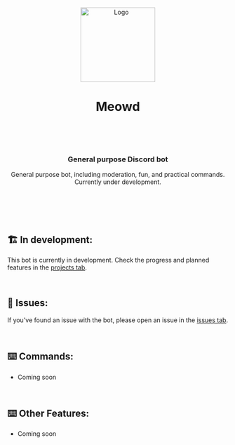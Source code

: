</br>
<p align="center"><a href="#" target="_blank" rel="noreferrer noopener"><img width="170" alt="Logo" src="https://i.imgur.com/lQQEtSR.png"></a></p>
<h1 align="center">Meowd<br/><br/></h1>

</br>

<h3 align="center"> General purpose Discord bot </h3>
<p align="center"> General purpose bot, including moderation, fun, and practical commands. 
Currently under development.</p>

</br>

</br></br>


## 🏗️ In development:
This bot is currently in development. Check the progress and planned features in the [projects tab]().

</br>

## 🤕 Issues:
If you've found an issue with the bot, please open an issue in the [issues tab](). 

</br>

## ⌨️ Commands:
- Coming soon

</br>

## ⌨️ Other Features:
- Coming soon

